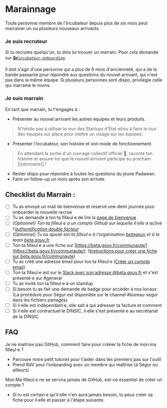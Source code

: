 # Marainnage

Toute personne membre de l'Incubateur depuis plus de six mois peut marrainer un ou plusieurs nouveaux arrivants.

### Je suis recruteur

Si tu recrutes quelqu'un, tu dois lui trouver un marrain. Pour cela demande sur [🔒`#incubateur-onboarding`](https://startups-detat.slack.com/messages/incubateur-onboarding/).

Il doit s'agir d'une personne qui a plus de 6 mois d'ancienneté, qui a de la bande passante pour répondre aux questions du nouvel arrivant, qui n'est pas dans la même équipe. Si plusieurs personnes sont dispo, privilégie celle qui marraine le moins.

### Je suis marrain

En tant que marrain, tu t'engages à :

* Présenter au nouvel arrivant les autres équipes et leurs produits.

> N'hésite pas à utiliser le mur des Startups d’État et/ou à faire le tour des équipes sur place pour mettre un visage sur les équipes.

* Présenter l'Incubateur, son histoire et son mode de fonctionnement.

> En attendant la sortie d'un ouvrage collectif officiel 📖, raconte ton histoire et assure-toi que le nouvel arrivant participe au prochain \[\[séminaire\]\] !

* Rester dispo pour répondre à toutes les questions du jeune Padawan.
* Faire un follow-up un mois après son arrivée.

## Checklist du Marrain :

* [ ] Tu as envoyé un mail de bienvenue et reservé une demi journée pour onboarder la nouvelle recrue
* [ ] Tu as demandé à ton·ta filleul·e de lire la [page de bienvenue](../bienvenue/)
* [ ] _\(Optionnel\) Ton·ta filleul·e a un compte Github sur lequelle il·elle a activé l'_[_authentification double facteur_](https://github.com/settings/security)
* [ ] _\(Optionnel\) Tu as ajouté ton·ta filleul·e à l'organisation_ [_betagouv_](https://github.com/orgs/betagouv/teams) _et à la team_ [_beta.gouv.fr_](https://github.com/orgs/betagouv/teams/beta-gouv-fr)
* [ ] Ton·ta filleul·e a une fiche sur [https://beta.gouv.fr/communaute/](https://beta.gouv.fr/communaute/). \([Instructions pour créer une fiche sur beta.gouv.fr/communaute](https://github.com/betagouv/beta.gouv.fr/blob/master/CONTRIBUTING.md#ajouter-ou-modifier-un-membre-%C3%A0-la-communaut%C3%A9-betagouv)\)
* [ ] Tu as créé une adresse email pour ton·ta filleul·e \([Créer un compte email](../../outils/emails.md)\)
* [ ] Ton·ta filleul·e est sur le [Slack avec son adresse @beta.gouv.fr](https://startups-detat.slack.com/signup) et s'est présenté·e sur \#general
* [ ] Tu as invité ton·ta filleul·e à un standup
* [ ] Si besoin tu as fait une demande de badge pour accéder à nos locaux \(La procédure pour Ségur est disponible sur le channel \#bureau-segur dans les fichiers partagés\)
* [ ] Si il·elle est indépendant·e, elle sait à qui adresser ta facture et comment
* [ ] Si il·elle est contractuel·le DINSIC, il·elle s'est présenté·e au secrétariat de la DINSIC

## FAQ

Je ne maitrise pas GitHub, comment faire pour crééer la fiche de mon·ma filleul·e ?

* Parcoure notre petit tutoriel pour t'aider dans tes premiers pas sur l'outil
* Prend RdV pour l’onboarding avec un membre qui maîtrise \(à Ségur ou ailleurs\)

Mon·Ma filleul·e ne se servira jamais de GitHub, est-ce essentiel de créer un compte ?

* Si tu est certain·e qu'il·elle n'en aura jamais besoin, tu peux créer sa fiche pour il·elle et passer à l'étape suivante.

